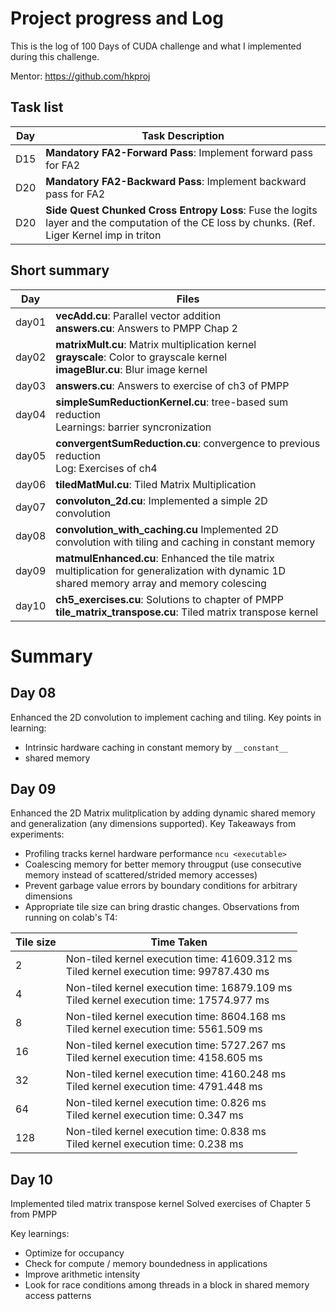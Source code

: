 # Project progress and Log

This is the log of 100 Days of CUDA challenge and what I implemented during this challenge.

Mentor: https://github.com/hkproj

## Task list

| Day | Task Description                                                                                                                                |
| --- | ----------------------------------------------------------------------------------------------------------------------------------------------- |
| D15 | **Mandatory FA2-Forward Pass**: Implement forward pass for FA2                                                                                  |
| D20 | **Mandatory FA2-Backward Pass**: Implement backward pass for FA2                                                                                |
| D20 | **Side Quest Chunked Cross Entropy Loss**: Fuse the logits layer and the computation of the CE loss by chunks. (Ref. Liger Kernel imp in triton |

## Short summary

| Day   | Files                                                                                                                                      |
| ----- | ------------------------------------------------------------------------------------------------------------------------------------------ |
| day01 | **vecAdd.cu**: Parallel vector addition <br> **answers.cu**: Answers to PMPP Chap 2                                                        |
| day02 | **matrixMult.cu**: Matrix multiplication kernel <br> **grayscale**: Color to grayscale kernel <br> **imageBlur.cu**: Blur image kernel     |
| day03 | **answers.cu**: Answers to exercise of ch3 of PMPP                                                                                         |
| day04 | **simpleSumReductionKernel.cu**: tree-based sum reduction <br> Learnings: barrier syncronization                                           |
| day05 | **convergentSumReduction.cu**: convergence to previous reduction <br> Log: Exercises of ch4                                                |
| day06 | **tiledMatMul.cu**: Tiled Matrix Multiplication                                                                                            |
| day07 | **convoluton_2d.cu**: Implemented a simple 2D convolution                                                                                  |
| day08 | **convolution_with_caching.cu** Implemented 2D convolution with tiling and caching in constant memory                                      |
| day09 | **matmulEnhanced.cu**: Enhanced the tile matrix multiplication for generalization with dynamic 1D shared memory array and memory colescing |
| day10 | **ch5_exercises.cu**: Solutions to chapter of PMPP <br> **tile_matrix_transpose.cu**: Tiled matrix transpose kernel                        |

# Summary

## Day 08

Enhanced the 2D convolution to implement caching and tiling.
Key points in learning:

- Intrinsic hardware caching in constant memory by `__constant__`
- shared memory

## Day 09

Enhanced the 2D Matrix mulitplication by adding dynamic shared memory and generalization (any dimensions supported).
Key Takeaways from experiments:

- Profiling tracks kernel hardware performance `ncu <executable>`
- Coalescing memory for better memory througput (use consecutive memory instead of scattered/strided memory accesses)
- Prevent garbage value errors by boundary conditions for arbitrary dimensions
- Appropriate tile size can bring drastic changes. Observations from running on colab's T4:

| Tile size | Time Taken                                                                                   |
| --------- | -------------------------------------------------------------------------------------------- |
| 2         | Non-tiled kernel execution time: 41609.312 ms <br> Tiled kernel execution time: 99787.430 ms |
| 4         | Non-tiled kernel execution time: 16879.109 ms <br> Tiled kernel execution time: 17574.977 ms |
| 8         | Non-tiled kernel execution time: 8604.168 ms <br> Tiled kernel execution time: 5561.509 ms   |
| 16        | Non-tiled kernel execution time: 5727.267 ms <br> Tiled kernel execution time: 4158.605 ms   |
| 32        | Non-tiled kernel execution time: 4160.248 ms <br> Tiled kernel execution time: 4791.448 ms   |
| 64        | Non-tiled kernel execution time: 0.826 ms <br> Tiled kernel execution time: 0.347 ms         |
| 128       | Non-tiled kernel execution time: 0.838 ms<br> Tiled kernel execution time: 0.238 ms          |

## Day 10

Implemented tiled matrix transpose kernel
Solved exercises of Chapter 5 from PMPP

Key learnings: 
- Optimize for occupancy
- Check for compute / memory boundedness in applications
- Improve arithmetic intensity
- Look for race conditions among threads in a block in shared memory access patterns
